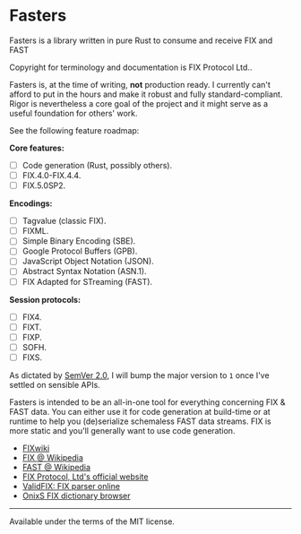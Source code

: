 # Fasters

Fasters is a library written in pure Rust to consume and receive FIX and FAST

Copyright for terminology and documentation is FIX Protocol Ltd..

Fasters is, at the time of writing, **not** production ready. I currently can't afford to put in the hours and make it robust and fully standard-compliant. Rigor is nevertheless a core goal of the project and it might serve as a useful foundation for others' work.

See the following feature roadmap:

**Core features:**

- [ ] Code generation (Rust, possibly others).
- [ ] FIX.4.0-FIX.4.4.
- [ ] FIX.5.0SP2.

**Encodings:**

- [ ] Tagvalue (classic FIX).
- [ ] FIXML.
- [ ] Simple Binary Encoding (SBE).
- [ ] Google Protocol Buffers (GPB).
- [ ] JavaScript Object Notation (JSON).
- [ ] Abstract Syntax Notation (ASN.1).
- [ ] FIX Adapted for STreaming (FAST).

**Session protocols:**

- [ ] FIX4.
- [ ] FIXT.
- [ ] FIXP.
- [ ] SOFH.
- [ ] FIXS.

As dictated by [SemVer 2.0](https://semver.org/), I will bump the major version to `1` once I've settled on sensible APIs.

Fasters is intended to be an all-in-one tool for everything concerning FIX & FAST data. You can either use it for code generation at build-time or at runtime to help you (de)serialize schemaless FAST data streams. FIX is more static and you'll generally want to use code generation.

- [FIXwiki](http://fixwiki.org/fixwiki/FIXwiki)
- [FIX @ Wikipedia](https://it.wikipedia.org/wiki/Financial_Information_eXchange_Protocol)
- [FAST @ Wikipedia](https://en.wikipedia.org/wiki/FAST_protocol)
- [FIX Protocol, Ltd's official website](https://www.fixtrading.org)
- [ValidFIX: FIX parser online](http://www.validfix.com/fix-analyzer.html)
- [OnixS FIX dictionary browser](https://www.onixs.biz/fix-dictionary.html)

---

Available under the terms of the MIT license.